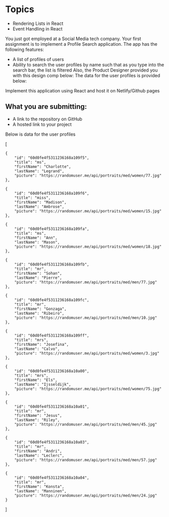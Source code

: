 # Topics
- Rendering Lists in React
- Event Handling in React

You just got employed at a Social Media tech company. Your first assignment is to implement a Profile Search application.
The app has the following features:
- A list of profiles of users
- Ability to search the user profiles by name such that as you type into the search bar, the list is filtered
Also, the Product Designer provided you with this design comp below:
The data for the user profiles is provided below:

Implement this application using React and host it on Netlify/Github pages

## What you are submitting:
- A link to the repository on GitHub
- A hosted link to your project

Below is data for the user profiles

[

    {
        "id": "60d0fe4f5311236168a109f5",
        "title": "ms",
        "firstName": "Charlotte",
        "lastName": "Legrand",
        "picture": "https://randomuser.me/api/portraits/med/women/77.jpg"
    },

    {
        "id": "60d0fe4f5311236168a109f6",
        "title": "miss",
        "firstName": "Madison",
        "lastName": "Ambrose",
        "picture": "https://randomuser.me/api/portraits/med/women/15.jpg"
    },

    {
        "id": "60d0fe4f5311236168a109fa",
        "title": "ms",
        "firstName": "Ann",
        "lastName": "Mason",
        "picture": "https://randomuser.me/api/portraits/med/women/18.jpg"
    },

    {
        "id": "60d0fe4f5311236168a109fb",
        "title": "mr",
        "firstName": "Sohan",
        "lastName": "Pierre",
        "picture": "https://randomuser.me/api/portraits/med/men/77.jpg"
    },

    {
        "id": "60d0fe4f5311236168a109fc",
        "title": "mr",
        "firstName": "Gonzaga",
        "lastName": "Ribeiro",
        "picture": "https://randomuser.me/api/portraits/med/men/10.jpg"
    },

    {
        "id": "60d0fe4f5311236168a109ff",
        "title": "mrs",
        "firstName": "Josefina",
        "lastName": "Calvo",
        "picture": "https://randomuser.me/api/portraits/med/women/3.jpg"
    },

    {
        "id": "60d0fe4f5311236168a10a00",
        "title": "mrs",
        "firstName": "Els",
        "lastName": "Ijsseldijk",
        "picture": "https://randomuser.me/api/portraits/med/women/75.jpg"
    },

    {
        "id": "60d0fe4f5311236168a10a01",
        "title": "mr",
        "firstName": "Jesus",
        "lastName": "Riley",
        "picture": "https://randomuser.me/api/portraits/med/men/45.jpg"
    },

    {
        "id": "60d0fe4f5311236168a10a03",
        "title": "mr",
        "firstName": "Andri",
        "lastName": "Leclerc",
        "picture": "https://randomuser.me/api/portraits/med/men/57.jpg"
    },
    
    {
        "id": "60d0fe4f5311236168a10a04",
        "title": "mr",
        "firstName": "Konsta",
        "lastName": "Manninen",
        "picture": "https://randomuser.me/api/portraits/med/men/24.jpg"
    }
]

